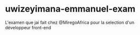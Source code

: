 # uwizeyimana-emmanuel-exam
L'examen que jai fait chez @MiregoAfrica pour la selection d'un développeur front-end
